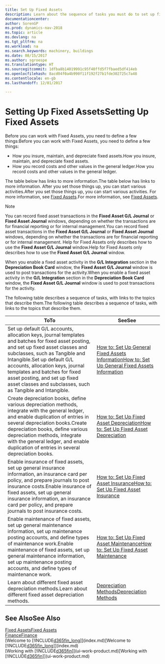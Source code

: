 ```yaml
---
title: Set Up Fixed Assets
description: Learn about the sequence of tasks you must do to set up fixed assets, such as machinery or buildings.
documentationcenter: 
author: SorenGP
ms.prod: dynamics-nav-2018
ms.topic: article
ms.devlang: na
ms.tgt_pltfrm: na
ms.workload: na
ms.search.keywords: machinery, buildings
ms.date: 08/15/2017
ms.author: sgroespe
ms.translationtype: HT
ms.sourcegitcommit: 1dfba8b14019991c95f40ffd5f7fbaed5df414eb
ms.openlocfilehash: 8acd04f0a4b990f11f192f27b1fde302725c7a48
ms.contentlocale: en-gb
ms.lasthandoff: 12/01/2017

---
```

# <a name="setting-up-fixed-assets"></a><span data-ttu-id="f6eaf-103">Setting Up Fixed Assets</span><span class="sxs-lookup"><span data-stu-id="f6eaf-103">Setting Up Fixed Assets</span></span>
<span data-ttu-id="f6eaf-104">Before you can work with Fixed Assets, you need to define a few things:</span><span class="sxs-lookup"><span data-stu-id="f6eaf-104">Before you can work with Fixed Assets, you need to define a few things:</span></span>  

* <span data-ttu-id="f6eaf-105">How you insure, maintain, and depreciate fixed assets.</span><span class="sxs-lookup"><span data-stu-id="f6eaf-105">How you insure, maintain, and depreciate fixed assets.</span></span>  
* <span data-ttu-id="f6eaf-106">How you record costs and other values in the general ledger.</span><span class="sxs-lookup"><span data-stu-id="f6eaf-106">How you record costs and other values in the general ledger.</span></span>  

<span data-ttu-id="f6eaf-107">The table below has links to more information.</span><span class="sxs-lookup"><span data-stu-id="f6eaf-107">The table below has links to more information.</span></span> <span data-ttu-id="f6eaf-108">After you set those things up, you can start various activities.</span><span class="sxs-lookup"><span data-stu-id="f6eaf-108">After you set those things up, you can start various activities.</span></span> <span data-ttu-id="f6eaf-109">For more information, see [Fixed Assets](fa-manage.md).</span><span class="sxs-lookup"><span data-stu-id="f6eaf-109">For more information, see [Fixed Assets](fa-manage.md).</span></span>  

> [!NOTE]  
>   <span data-ttu-id="f6eaf-110">You can record fixed asset transactions in the **Fixed Asset G/L Journal** or **Fixed Asset Journal** windows, depending on whether the transactions are for financial reporting or for internal management.</span><span class="sxs-lookup"><span data-stu-id="f6eaf-110">You can record fixed asset transactions in the **Fixed Asset G/L Journal** or **Fixed Asset Journal** windows, depending on whether the transactions are for financial reporting or for internal management.</span></span> <span data-ttu-id="f6eaf-111">Help for Fixed Assets only describes how to use the **Fixed Asset G/L Journal** window.</span><span class="sxs-lookup"><span data-stu-id="f6eaf-111">Help for Fixed Assets only describes how to use the **Fixed Asset G/L Journal** window.</span></span>  

<span data-ttu-id="f6eaf-112">When you enable a fixed asset activity in the **G/L Integration** section in the **Depreciation Book Card** window, the **Fixed Asset G/L Journal** window is used to post transactions for the activity.</span><span class="sxs-lookup"><span data-stu-id="f6eaf-112">When you enable a fixed asset activity in the **G/L Integration** section in the **Depreciation Book Card** window, the **Fixed Asset G/L Journal** window is used to post transactions for the activity.</span></span>

<span data-ttu-id="f6eaf-113">The following table describes a sequence of tasks, with links to the topics that describe them.</span><span class="sxs-lookup"><span data-stu-id="f6eaf-113">The following table describes a sequence of tasks, with links to the topics that describe them.</span></span>  

| <span data-ttu-id="f6eaf-114">To</span><span class="sxs-lookup"><span data-stu-id="f6eaf-114">To</span></span> | <span data-ttu-id="f6eaf-115">See</span><span class="sxs-lookup"><span data-stu-id="f6eaf-115">See</span></span> |
| --- | --- |
| <span data-ttu-id="f6eaf-116">Set up default G/L accounts, allocation keys, journal templates and batches for fixed asset posting, and set up fixed asset classes and subclasses, such as Tangible and Intangible.</span><span class="sxs-lookup"><span data-stu-id="f6eaf-116">Set up default G/L accounts, allocation keys, journal templates and batches for fixed asset posting, and set up fixed asset classes and subclasses, such as Tangible and Intangible.</span></span> |[<span data-ttu-id="f6eaf-117">How to: Set Up General Fixed Assets Information</span><span class="sxs-lookup"><span data-stu-id="f6eaf-117">How to: Set Up General Fixed Assets Information</span></span>](fa-how-setup-general.md) |
| <span data-ttu-id="f6eaf-118">Create depreciation books, define various depreciation methods, integrate with the general ledger, and enable duplication of entries in several depreciation books.</span><span class="sxs-lookup"><span data-stu-id="f6eaf-118">Create depreciation books, define various depreciation methods, integrate with the general ledger, and enable duplication of entries in several depreciation books.</span></span> |[<span data-ttu-id="f6eaf-119">How to: Set Up Fixed Asset Depreciation</span><span class="sxs-lookup"><span data-stu-id="f6eaf-119">How to: Set Up Fixed Asset Depreciation</span></span>](fa-how-setup-depreciation.md) |
| <span data-ttu-id="f6eaf-120">Enable insurance of fixed assets, set up general insurance information, an insurance card per policy, and prepare journals to post insurance costs.</span><span class="sxs-lookup"><span data-stu-id="f6eaf-120">Enable insurance of fixed assets, set up general insurance information, an insurance card per policy, and prepare journals to post insurance costs.</span></span> |[<span data-ttu-id="f6eaf-121">How to: Set Up Fixed Asset Insurance</span><span class="sxs-lookup"><span data-stu-id="f6eaf-121">How to: Set Up Fixed Asset Insurance</span></span>](fa-how-setup-insurance.md) |
| <span data-ttu-id="f6eaf-122">Enable maintenance of fixed assets, set up general maintenance information, set up maintenance posting accounts, and define types of maintenance work.</span><span class="sxs-lookup"><span data-stu-id="f6eaf-122">Enable maintenance of fixed assets, set up general maintenance information, set up maintenance posting accounts, and define types of maintenance work.</span></span> |[<span data-ttu-id="f6eaf-123">How to: Set Up Fixed Asset Maintenance</span><span class="sxs-lookup"><span data-stu-id="f6eaf-123">How to: Set Up Fixed Asset Maintenance</span></span>](fa-how-setup-maintenance.md) |
| <span data-ttu-id="f6eaf-124">Learn about different fixed asset depreciation methods.</span><span class="sxs-lookup"><span data-stu-id="f6eaf-124">Learn about different fixed asset depreciation methods.</span></span> |[<span data-ttu-id="f6eaf-125">Depreciation Methods</span><span class="sxs-lookup"><span data-stu-id="f6eaf-125">Depreciation Methods</span></span>](fa-depreciation-methods.md) |

## <a name="see-also"></a><span data-ttu-id="f6eaf-126">See Also</span><span class="sxs-lookup"><span data-stu-id="f6eaf-126">See Also</span></span>
[<span data-ttu-id="f6eaf-127">Fixed Assets</span><span class="sxs-lookup"><span data-stu-id="f6eaf-127">Fixed Assets</span></span>](fa-manage.md)  
[<span data-ttu-id="f6eaf-128">Finance</span><span class="sxs-lookup"><span data-stu-id="f6eaf-128">Finance</span></span>](finance.md)  
<span data-ttu-id="f6eaf-129">[Welcome to [!INCLUDE[d365fin_long](includes/d365fin_long_md.md)]](index.md)</span><span class="sxs-lookup"><span data-stu-id="f6eaf-129">[Welcome to [!INCLUDE[d365fin_long](includes/d365fin_long_md.md)]](index.md)</span></span>  
<span data-ttu-id="f6eaf-130">[Working with [!INCLUDE[d365fin](includes/d365fin_md.md)]](ui-work-product.md)</span><span class="sxs-lookup"><span data-stu-id="f6eaf-130">[Working with [!INCLUDE[d365fin](includes/d365fin_md.md)]](ui-work-product.md)</span></span>

